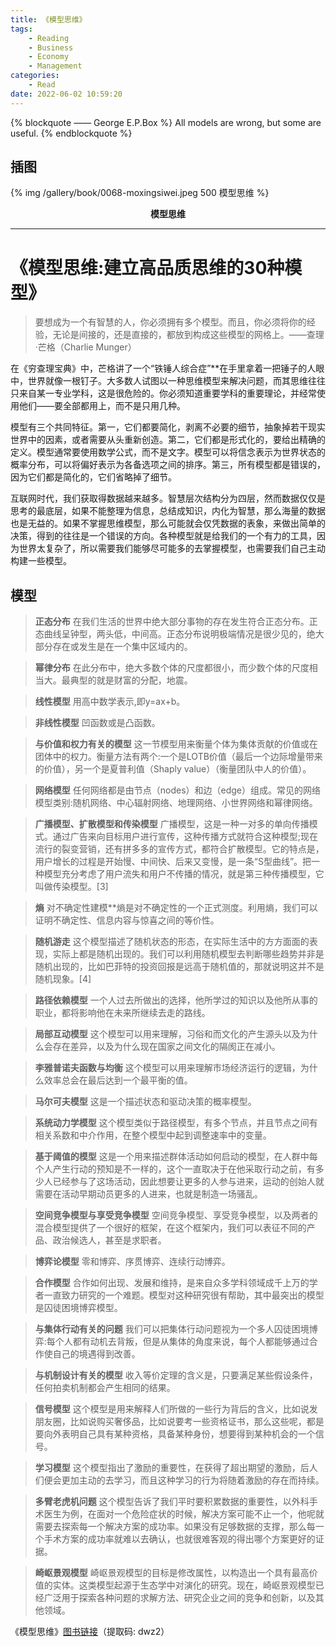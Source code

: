 ```yaml
---
title: 《模型思维》
tags:
    - Reading
    - Business
    - Economy
    - Management
categories:
    - Read
date: 2022-06-02 10:59:20
---
```


{% blockquote —— George E.P.Box %}
All models are wrong, but some are useful.
{% endblockquote %}

<!-- more -->

## 插图
{% img /gallery/book/0068-moxingsiwei.jpeg 500 模型思维 %}
<p align="center"><b>模型思维</b></p>

-----

# 《模型思维:建立高品质思维的30种模型》

> 要想成为一个有智慧的人，你必须拥有多个模型。而且，你必须将你的经验，无论是间接的，还是直接的，都放到构成这些模型的网格上。——查理·芒格（Charlie Munger）

在《穷查理宝典》中，芒格讲了一个“铁锤人综合症”**在手里拿着一把锤子的人眼中，世界就像一根钉子。大多数人试图以一种思维模型来解决问题，而其思维往往只来自某一专业学科，这是很危险的。你必须知道重要学科的重要理论，并经常使用他们——要全部都用上，而不是只用几种。

模型有三个共同特征。第一，它们都要简化，剥离不必要的细节，抽象掉若干现实世界中的因素，或者需要从头重新创造。第二，它们都是形式化的，要给出精确的定义。模型通常要使用数学公式，而不是文字。模型可以将信念表示为世界状态的概率分布，可以将偏好表示为各备选项之间的排序。第三，所有模型都是错误的，因为它们都是简化的，它们省略掉了细节。

互联网时代，我们获取得数据越来越多。智慧层次结构分为四层，然而数据仅仅是思考的最底层，如果不能整理为信息，总结成知识，内化为智慧，那么海量的数据也是无益的。如果不掌握思维模型，那么可能就会仅凭数据的表象，来做出简单的决策，得到的往往是一个错误的方向。各种模型就是给我们的一个有力的工具，因为世界太复杂了，所以需要我们能够尽可能多的去掌握模型，也需要我们自己主动构建一些模型。

## 模型

> **正态分布**
    在我们生活的世界中绝大部分事物的存在发生符合正态分布。正态曲线呈钟型，两头低，中间高。正态分布说明极端情况是很少见的，绝大部分存在或发生是在一个集中区域内的。

> **幂律分布**
    在此分布中，绝大多数个体的尺度都很小，而少数个体的尺度相当大。最典型的就是财富的分配，地震。

> **线性模型**
    用高中数学表示,即y=ax+b。

> **非线性模型**
    凹函数或是凸函数。

> **与价值和权力有关的模型**
    这一节模型用来衡量个体为集体贡献的价值或在团体中的权力。衡量方法有两个:一个是LOTB价值（最后一个边际增量带来的价值），另一个是夏普利值（Shaply value）（衡量团队中人的价值）。

> **网络模型**
    任何网络都是由节点（nodes）和边（edge）组成。常见的网络模型类别:随机网络、中心辐射网络、地理网络、小世界网络和幂律网络。

> **广播模型、扩散模型和传染模型**
    广播模型，这是一种一对多的单向传播模式。通过广告来向目标用户进行宣传，这种传播方式就符合这种模型;现在流行的裂变营销，还有拼多多的宣传方式，都符合扩散模型。它的特点是，用户增长的过程是开始慢、中间快、后来又变慢，是一条“S型曲线”。把一种模型充分考虑了用户流失和用户不传播的情况，就是第三种传播模型，它叫做传染模型。[3]

> **熵**
    对不确定性建模**熵是对不确定性的一个正式测度。利用熵，我们可以证明不确定性、信息内容与惊喜之间的等价性。

> **随机游走**
    这个模型描述了随机状态的形态，在实际生活中的方方面面的表现，实际上都是随机出现的。我们可以利用随机模型去判断哪些趋势并非是随机出现的，比如巴菲特的投资回报是远高于随机值的，那就说明这并不是随机现象。[4]

> **路径依赖模型**
    一个人过去所做出的选择，他所学过的知识以及他所从事的职业，都将影响他在未来所继续去走的路线。

> **局部互动模型**
    这个模型可以用来理解，习俗和而文化的产生源头以及为什么会存在差异，以及为什么现在国家之间文化的隔阂正在减小。

> **李雅普诺夫函数与均衡**
    这个模型可以用来理解市场经济运行的逻辑，为什么效率总会在最后达到一个最平衡的值。

> **马尔可夫模型**
    这是一个描述状态和驱动决策的概率模型。

> **系统动力学模型**
    这个模型类似于路径模型，有多个节点，并且节点之间有相关系数和中介作用，在整个模型中起到调整速率中的变量。

> **基于阈值的模型**
    这是一个用来描述群体活动如何启动的模型，在人群中每个人产生行动的预知是不一样的，这个一直取决于在他采取行动之前，有多少人已经参与了这场活动，因此想要让更多的人参与进来，运动的创始人就需要在活动早期动员更多的人进来，也就是制造一场骚乱。

> **空间竞争模型与享受竞争模型**
    空间竞争模型、享受竞争模型，以及两者的混合模型提供了一个很好的框架，在这个框架内，我们可以表征不同的产品、政治候选人，甚至是求职者。

> **博弈论模型**
    零和博弈、序贯博弈、连续行动博弈。

> **合作模型**
    合作如何出现、发展和维持，是来自众多学科领域成千上万的学者一直致力研究的一个难题。模型对这种研究很有帮助，其中最突出的模型是囚徒困境博弈模型。

> **与集体行动有关的问题**
    我们可以把集体行动问题视为一个多人囚徒困境博弈:每个人都有动机去背叛，但是从集体的角度来说，每个人都能够通过合作使自己的境遇得到改善。

> **与机制设计有关的模型**
    收入等价定理的含义是，只要满足某些假设条件，任何拍卖机制都会产生相同的结果。

> **信号模型**
    这个模型是用来解释人们所做的一些行为背后的含义，比如说发朋友圈，比如说购买奢侈品，比如说要考一些资格证书，那么这些呢，都是要向外表明自己具有某种资格，具备某种身份，想要得到某种机会的一个信号。

> **学习模型**
    这个模型指出了激励的重要性，在获得了超出期望的激励，后人们便会更加主动的去学习，而且这种学习的行为将随着激励的存在而持续。

> **多臂老虎机问题**
    这个模型告诉了我们平时要积累数据的重要性，以外科手术医生为例，在面对一个危险症状的时候，解决方案可能不止一个，他呢就需要去探索每一个解决方案的成功率。如果没有足够数据的支撑，那么每一个手术方案的成功率就难以去确认，也就很难客观的得出哪个方案更好的证据。

> **崎岖景观模型**
    崎岖景观模型的目标是修改属性，以构造出一个具有最高价值的实体。这类模型起源于生态学中对演化的研究。现在，崎岖景观模型已经广泛用于探索各种问题的求解方法、研究企业之间的竞争和创新，以及其他领域。 

《模型思维》[图书链接](https://pan.baidu.com/s/1EpSmeHKcLWxwPjIBapUe2g)（提取码: dwz2）